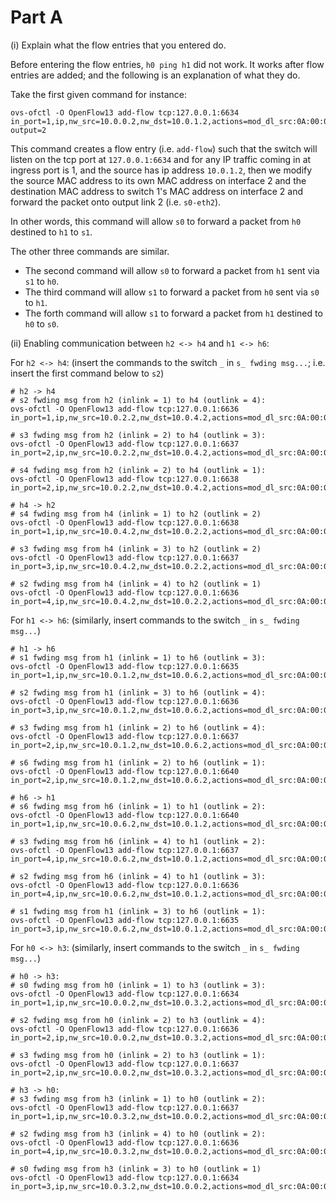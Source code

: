 # Part A

(i) Explain what the flow entries that you entered do.

Before entering the flow entries, `h0 ping h1` did not work. It works after flow entries are added; and the following is an explanation of what they do.

Take the first given command for instance:
```
ovs-ofctl -O OpenFlow13 add-flow tcp:127.0.0.1:6634 in_port=1,ip,nw_src=10.0.0.2,nw_dst=10.0.1.2,actions=mod_dl_src:0A:00:0A:01:00:02,mod_dl_dst:0A:00:0A:FE:00:02, output=2
```
This command creates a flow entry (i.e. `add-flow`) such that the switch will listen on the tcp port at `127.0.0.1:6634` and for any IP traffic coming in at ingress port is 1, and the source has ip address `10.0.1.2`, then we modify the source MAC address to its own MAC address on interface 2 and the destination MAC address to switch 1's MAC address on interface 2 and forward the packet onto output link 2 (i.e. `s0-eth2`).

In other words, this command will allow `s0` to forward a packet from `h0` destined to `h1` to `s1`.

The other three commands are similar. 

- The second command will allow `s0` to forward a packet from `h1` sent via `s1` to `h0`. 
- The third command will allow `s1` to forward a packet from `h0` sent via `s0` to `h1`.
- The forth command will allow `s1` to forward a packet from `h1` destined to `h0` to `s0`.


(ii) Enabling communication between `h2 <-> h4` and `h1 <-> h6`:

For `h2 <-> h4`:
(insert the commands to the switch `_` in `s_ fwding msg...`; i.e. insert the first command below to `s2`)
```
# h2 -> h4
# s2 fwding msg from h2 (inlink = 1) to h4 (outlink = 4):
ovs-ofctl -O OpenFlow13 add-flow tcp:127.0.0.1:6636 in_port=1,ip,nw_src=10.0.2.2,nw_dst=10.0.4.2,actions=mod_dl_src:0A:00:0D:01:00:04,mod_dl_dst:0A:00:0D:FE:00:02,output=4

# s3 fwding msg from h2 (inlink = 2) to h4 (outlink = 3):
ovs-ofctl -O OpenFlow13 add-flow tcp:127.0.0.1:6637 in_port=2,ip,nw_src=10.0.2.2,nw_dst=10.0.4.2,actions=mod_dl_src:0A:00:0E:01:00:03,mod_dl_dst:0A:00:0E:FE:00:02,output=3

# s4 fwding msg from h2 (inlink = 2) to h4 (outlink = 1):
ovs-ofctl -O OpenFlow13 add-flow tcp:127.0.0.1:6638 in_port=2,ip,nw_src=10.0.2.2,nw_dst=10.0.4.2,actions=mod_dl_src:0A:00:04:01:00:01,mod_dl_dst:0A:00:04:02:00:00,output=1

# h4 -> h2
# s4 fwding msg from h4 (inlink = 1) to h2 (outlink = 2)
ovs-ofctl -O OpenFlow13 add-flow tcp:127.0.0.1:6638 in_port=1,ip,nw_src=10.0.4.2,nw_dst=10.0.2.2,actions=mod_dl_src:0A:00:0E:FE:00:02,mod_dl_dst:0A:00:0E:01:00:03,output=2

# s3 fwding msg from h4 (inlink = 3) to h2 (outlink = 2)
ovs-ofctl -O OpenFlow13 add-flow tcp:127.0.0.1:6637 in_port=3,ip,nw_src=10.0.4.2,nw_dst=10.0.2.2,actions=mod_dl_src:0A:00:0D:FE:00:02,mod_dl_dst:0A:00:0D:01:00:04,output=2

# s2 fwding msg from h4 (inlink = 4) to h2 (outlink = 1)
ovs-ofctl -O OpenFlow13 add-flow tcp:127.0.0.1:6636 in_port=4,ip,nw_src=10.0.4.2,nw_dst=10.0.2.2,actions=mod_dl_src:0A:00:02:01:00:01,mod_dl_dst:0A:00:02:02:00:00,output=1
```

For `h1 <-> h6`:
(similarly, insert commands to the switch `_` in `s_ fwding msg...`)
```
# h1 -> h6
# s1 fwding msg from h1 (inlink = 1) to h6 (outlink = 3):
ovs-ofctl -O OpenFlow13 add-flow tcp:127.0.0.1:6635 in_port=1,ip,nw_src=10.0.1.2,nw_dst=10.0.6.2,actions=mod_dl_src:0A:00:0C:01:00:03,mod_dl_dst:0A:00:0C:FE:00:03,output=3

# s2 fwding msg from h1 (inlink = 3) to h6 (outlink = 4):
ovs-ofctl -O OpenFlow13 add-flow tcp:127.0.0.1:6636 in_port=3,ip,nw_src=10.0.1.2,nw_dst=10.0.6.2,actions=mod_dl_src:0A:00:0D:01:00:04,mod_dl_dst:0A:00:0D:FE:00:02,output=4

# s3 fwding msg from h1 (inlink = 2) to h6 (outlink = 4):
ovs-ofctl -O OpenFlow13 add-flow tcp:127.0.0.1:6637 in_port=2,ip,nw_src=10.0.1.2,nw_dst=10.0.6.2,actions=mod_dl_src:0A:00:0F:01:00:04,mod_dl_dst:0A:00:0F:FE:00:02,output=4

# s6 fwding msg from h1 (inlink = 2) to h6 (outlink = 1):
ovs-ofctl -O OpenFlow13 add-flow tcp:127.0.0.1:6640 in_port=2,ip,nw_src=10.0.1.2,nw_dst=10.0.6.2,actions=mod_dl_src:0A:00:06:01:00:01,mod_dl_dst:0A:00:06:02:00:00,output=1

# h6 -> h1
# s6 fwding msg from h6 (inlink = 1) to h1 (outlink = 2):
ovs-ofctl -O OpenFlow13 add-flow tcp:127.0.0.1:6640 in_port=1,ip,nw_src=10.0.6.2,nw_dst=10.0.1.2,actions=mod_dl_src:0A:00:0F:FE:00:02,mod_dl_dst:0A:00:0F:01:00:04,output=2

# s3 fwding msg from h6 (inlink = 4) to h1 (outlink = 2):
ovs-ofctl -O OpenFlow13 add-flow tcp:127.0.0.1:6637 in_port=4,ip,nw_src=10.0.6.2,nw_dst=10.0.1.2,actions=mod_dl_src:0A:00:0D:FE:00:02,mod_dl_dst:0A:00:0D:01:00:04,output=2

# s2 fwding msg from h6 (inlink = 4) to h1 (outlink = 3):
ovs-ofctl -O OpenFlow13 add-flow tcp:127.0.0.1:6636 in_port=4,ip,nw_src=10.0.6.2,nw_dst=10.0.1.2,actions=mod_dl_src:0A:00:0C:FE:00:03,mod_dl_dst:0A:00:0C:01:00:03,output=3

# s1 fwding msg from h1 (inlink = 3) to h6 (outlink = 1):
ovs-ofctl -O OpenFlow13 add-flow tcp:127.0.0.1:6635 in_port=3,ip,nw_src=10.0.6.2,nw_dst=10.0.1.2,actions=mod_dl_src:0A:00:01:01:00:01,mod_dl_dst:0A:00:01:02:00:00,output=1
```

For `h0 <-> h3`:
(similarly, insert commands to the switch `_` in `s_ fwding msg...`)
```
# h0 -> h3:
# s0 fwding msg from h0 (inlink = 1) to h3 (outlink = 3):
ovs-ofctl -O OpenFlow13 add-flow tcp:127.0.0.1:6634 in_port=1,ip,nw_src=10.0.0.2,nw_dst=10.0.3.2,actions=mod_dl_src:0A:00:0B:01:00:03,mod_dl_dst:0A:00:0B:FE:00:02,output=3

# s2 fwding msg from h0 (inlink = 2) to h3 (outlink = 4):
ovs-ofctl -O OpenFlow13 add-flow tcp:127.0.0.1:6636 in_port=2,ip,nw_src=10.0.0.2,nw_dst=10.0.3.2,actions=mod_dl_src:0A:00:0D:01:00:04,mod_dl_dst:0A:00:0D:FE:00:02,output=4

# s3 fwding msg from h0 (inlink = 2) to h3 (outlink = 1):
ovs-ofctl -O OpenFlow13 add-flow tcp:127.0.0.1:6637 in_port=2,ip,nw_src=10.0.0.2,nw_dst=10.0.3.2,actions=mod_dl_src:0A:00:03:01:00:01,mod_dl_dst:0A:00:03:02:00:00,output=1

# h3 -> h0:
# s3 fwding msg from h3 (inlink = 1) to h0 (outlink = 2):
ovs-ofctl -O OpenFlow13 add-flow tcp:127.0.0.1:6637 in_port=1,ip,nw_src=10.0.3.2,nw_dst=10.0.0.2,actions=mod_dl_src:0A:00:0D:FE:00:02,mod_dl_dst:0A:00:0D:01:00:04,output=2

# s2 fwding msg from h3 (inlink = 4) to h0 (outlink = 2):
ovs-ofctl -O OpenFlow13 add-flow tcp:127.0.0.1:6636 in_port=4,ip,nw_src=10.0.3.2,nw_dst=10.0.0.2,actions=mod_dl_src:0A:00:0B:FE:00:02,mod_dl_dst:0A:00:0B:01:00:03,output=2

# s0 fwding msg from h3 (inlink = 3) to h0 (outlink = 1)
ovs-ofctl -O OpenFlow13 add-flow tcp:127.0.0.1:6634 in_port=3,ip,nw_src=10.0.3.2,nw_dst=10.0.0.2,actions=mod_dl_src:0A:00:00:01:00:01,mod_dl_dst:0A:00:00:02:00:00,output=1
```
